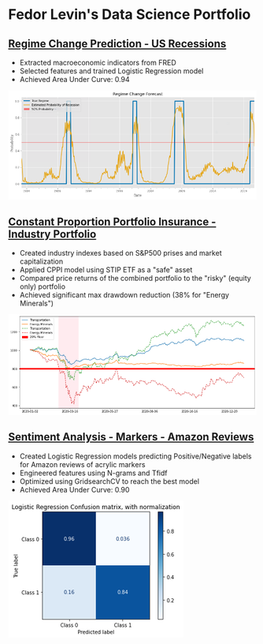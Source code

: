 # Fedor Levin's Data Science Portfolio

## [Regime Change Prediction - US Recessions](https://github.com/fedormlevin/regime-change/blob/main/README.md)

- Extracted macroeconomic indicators from FRED
- Selected features and trained Logistic Regression model
- Achieved Area Under Curve: 0.94<br>

![image info](./regch.png)

## [Constant Proportion Portfolio Insurance - Industry Portfolio](https://github.com/fedormlevin/cppi-industry-portfolio/blob/main/README.md)

- Created industry indexes based on S&P500 prises and market capitalization
- Applied CPPI model using STIP ETF as a "safe" asset
- Compared price returns of the combined portfolio to the "risky" (equity only) portfolio
- Achieved significant max drawdown reduction (38% for "Energy Minerals")

![image info](./riskysafe.png)

## [Sentiment Analysis - Markers - Amazon Reviews](https://github.com/fedormlevin/sentiment-amazon-markers-reviews/blob/main/README.md)

- Created Logistic Regression models predicting Positive/Negative labels for Amazon reviews of acrylic markers
- Engineered features using N-grams and Tfidf
- Optimized using GridsearchCV to reach the best model
- Achieved Area Under Curve: 0.90<br>

![image info](./truevspredicted.png)
